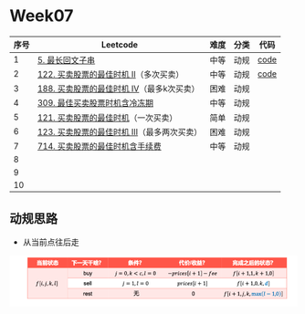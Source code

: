 # Week07

| 序号 | Leetcode                                                     | 难度 | 分类 | 代码                                                         |
| ---- | ------------------------------------------------------------ | ---- | ---- | ------------------------------------------------------------ |
| 1    | [5. 最长回文子串](https://leetcode.cn/problems/longest-palindromic-substring/) | 中等 | 动规 | [code](https://github.com/zhj6422/LeetcodeHomework/blob/main/week07/5.%20%E6%9C%80%E9%95%BF%E5%9B%9E%E6%96%87%E5%AD%90%E4%B8%B2.java) |
| 2    | [122. 买卖股票的最佳时机 II](https://leetcode.cn/problems/best-time-to-buy-and-sell-stock-ii/)（多次买卖） | 中等 | 动规 | [code](https://github.com/zhj6422/LeetcodeHomework/blob/main/week07/122.%20%E4%B9%B0%E5%8D%96%E8%82%A1%E7%A5%A8%E7%9A%84%E6%9C%80%E4%BD%B3%E6%97%B6%E6%9C%BA%20II.java) |
| 3    | [188. 买卖股票的最佳时机 IV](https://leetcode.cn/problems/best-time-to-buy-and-sell-stock-iv/)（最多k次买卖） | 困难 | 动规 |                                                              |
| 4    | [309. 最佳买卖股票时机含冷冻期](https://leetcode.cn/problems/best-time-to-buy-and-sell-stock-with-cooldown/) | 中等 | 动规 |                                                              |
| 5    | [121. 买卖股票的最佳时机](https://leetcode.cn/problems/best-time-to-buy-and-sell-stock/)（一次买卖） | 简单 | 动规 |                                                              |
| 6    | [123. 买卖股票的最佳时机 III](https://leetcode.cn/problems/best-time-to-buy-and-sell-stock-iii/)（最多两次买卖） | 困难 | 动规 |                                                              |
| 7    | [714. 买卖股票的最佳时机含手续费](https://leetcode.cn/problems/best-time-to-buy-and-sell-stock-with-transaction-fee/) | 中等 | 动规 |                                                              |
| 8    |                                                              |      |      |                                                              |
| 9    |                                                              |      |      |                                                              |
| 10   |                                                              |      |      |                                                              |

## 动规思路

- 从当前点往后走

![image-20220602095443784](pic/image-20220602095443784.png)

